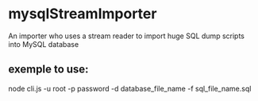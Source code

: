 # mysqlStreamImporter
An importer who uses a stream reader to import huge SQL dump scripts into MySQL database 


## exemple to use:
node cli.js -u root -p password -d database_file_name -f sql_file_name.sql